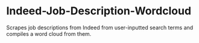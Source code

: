 # Indeed-Job-Description-Wordcloud
Scrapes job descriptions from Indeed from user-inputted search terms and compiles a word cloud from them.
